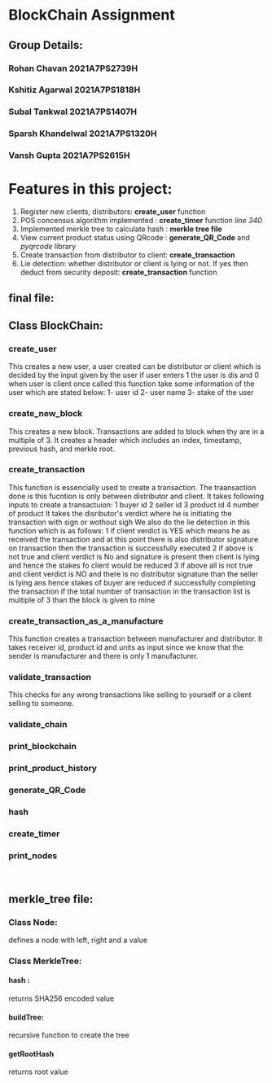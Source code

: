 # BlockChain Assignment
## Group Details:
### Rohan Chavan         2021A7PS2739H
### Kshitiz Agarwal      2021A7PS1818H 
### Subal Tankwal        2021A7PS1407H 
### Sparsh Khandelwal    2021A7PS1320H 
### Vansh Gupta          2021A7PS2615H 

# Features in this project: 
1.  Register new clients, distributors: **create_user** function
2.  POS concensus algorithm implemented : **create_timer** function *line 340*
3. Implemented merkle tree to calculate hash : **merkle tree file**
4. View current product status using QRcode : **generate_QR_Code** and *pyqrcode* library
5. Create transaction from distributor to client: **create_transaction**
6. Lie detection: whether distributor or client is lying or not. If yes then deduct from security deposit: **create_transaction** function
## final file:
## Class BlockChain:
 ### create_user
  This creates a new user, a user created can be distributor or client which is decided by the input given by the user 
  if user enters 1 the user is dis and 0 when user is client 
  once called this function take some information of the user which are stated below:
    1- user id 
    2- user name
    3- stake of the user


 ### create_new_block
   This creates a new block. Transactions are added to block when thy are in a multiple of 3. It creates a header which includes an index, timestamp, previous hash, and merkle root.
 ### create_transaction
  This function is essencially used to create a transaction. The traansaction done is this fucntion is only between distributor and client. 
  It takes following inputs to create a transactuion:
    1 buyer id
    2 seller id
    3 product id
    4 number of product
  It takes the disributor's verdict where he is initiating the transaction with sign or wothout sigh
  We also do the lie detection in this function which is as follows:
    1 if client verdict is YES which means he as received the transaction and at this point there is also distributor signature on transaction then the transaction is successfully executed
    2 if above is not true and client verdict is No and signature is present then client is lying and hence the stakes fo client would be reduced
    3 if above all is not true and client verdict is NO and there is no distributor signature than the seller is lying ans hence stakes of buyer are reduced 
  if successfully completing the transaction if the total number of transaction in the transaction list is multiple of 3 than the block is given to mine
  <!-- This function takes the buyer id, seller id, product id and number of products. The transaction created is between a distributor and a client.
  The transaction also stores the time of transaction. Also it takes the signature of the sender.
  This function implements the lie detection feature. -->
 ### create_transaction_as_a_manufacture
  This function creates a transaction between manufacturer and distributor. It takes receiver id, product id and units as input since we know that the sender is manufacturer and there is only 1 manufacturer.
 ### validate_transaction
 This checks for any wrong transactions like selling to yourself or a client selling to someone. 
 ### validate_chain
 
 ### print_blockchain
 ### print_product_history
 ### generate_QR_Code
 ### hash
 ### create_timer
 ### print_nodes
<br>

## merkle_tree file:

### Class Node:
 defines a node with left, right and a value
### Class MerkleTree: 
#### hash : 
returns SHA256 encoded value
#### buildTree:
recursive function to create the tree
#### getRootHash
returns root value